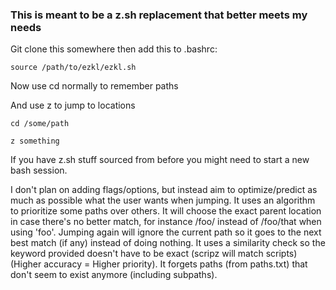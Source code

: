 ### This is meant to be a z.sh replacement that better meets my needs

Git clone this somewhere then add this to .bashrc:

```
source /path/to/ezkl/ezkl.sh
```

Now use cd normally to remember paths

And use z to jump to locations

`cd /some/path`

`z something`

If you have z.sh stuff sourced from before you might need to start a new bash session.

I don't plan on adding flags/options, but instead aim to optimize/predict as much as possible what the user wants when jumping. It uses an algorithm to prioritize some paths over others. It will choose the exact parent location in case there's no better match, for instance /foo/ instead of /foo/that when using 'foo'. Jumping again will ignore the current path so it goes to the next best match (if any) instead of doing nothing. It uses a similarity check so the keyword provided doesn't have to be exact (scripz will match scripts) (Higher accuracy = Higher priority). It forgets paths (from paths.txt) that don't seem to exist anymore (including subpaths).